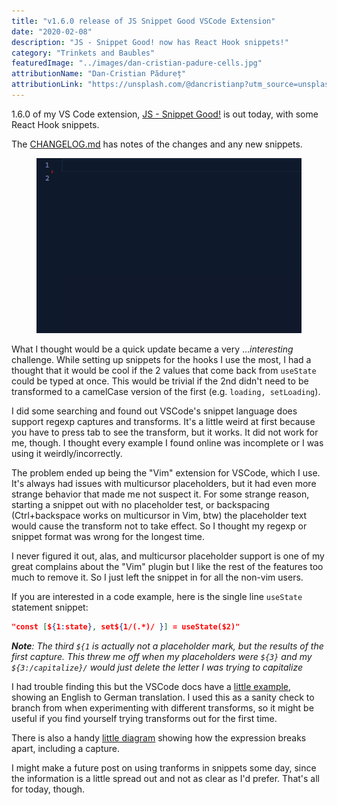 ```yaml
---
title: "v1.6.0 release of JS Snippet Good VSCode Extension"
date: "2020-02-08"
description: "JS - Snippet Good! now has React Hook snippets!"
category: "Trinkets and Baubles"
featuredImage: "../images/dan-cristian-padure-cells.jpg"
attributionName: "Dan-Cristian Pădureț"
attributionLink: "https://unsplash.com/@dancristianp?utm_source=unsplash&amp;utm_medium=referral&amp;utm_content=creditCopyText"
---
```


1.6.0 of my VS Code extension, [JS - Snippet Good!](https://marketplace.visualstudio.com/items?itemName=jimmydc.js--snippet-good) is out today, with some React Hook snippets.

The [CHANGELOG.md](https://github.com/Jimmydalecleveland/js--snippet-good/blob/master/CHANGELOG.md) has notes of the changes and any new snippets.

<figure>
  <img src="../images/snippet-rus.gif" alt="'rus' snippet in action"></img>
</figure>

What I thought would be a quick update became a very ..._interesting_ challenge. While setting up snippets for the hooks I use the most, I had a thought that it would be cool if the 2 values that come back from `useState` could be typed at once. This would be trivial if the 2nd didn't need to be transformed to a camelCase version of the first (e.g. `loading, setLoading`).

I did some searching and found out VSCode's snippet language does support regexp captures and transforms. It's a little weird at first because you have to press tab to see the transform, but it works. It did not work for me, though. I thought every example I found online was incomplete or I was using it weirdly/incorrectly.

The problem ended up being the "Vim" extension for VSCode, which I use. It's always had issues with multicursor placeholders, but it had even more strange behavior that made me not suspect it. For some strange reason, starting a snippet out with no placeholder test, or backspacing (Ctrl+backspace works on multicursor in Vim, btw) the placeholder text would cause the transform not to take effect. So I thought my regexp or snippet format was wrong for the longest time.

I never figured it out, alas, and multicursor placeholder support is one of my great complains about the "Vim" plugin but I like the rest of the features too much to remove it. So I just left the snippet in for all the non-vim users.

If you are interested in a code example, here is the single line `useState` statement snippet:

```json
"const [${1:state}, set${1/(.*)/ }] = useState($2)"
```

_**Note**: The third `${1` is actually not a placeholder mark, but the results of the first capture. This threw me off when my placeholders were `${3}` and my `${3:/capitalize}/` would just delete the letter I was trying to capitalize_

I had trouble finding this but the VSCode docs have a [little example](https://code.visualstudio.com/updates/v1_25#_snippet-placeholder-transformations), showing an English to German translation. I used this as a sanity check to branch from when experimenting with different transforms, so it might be useful if you find yourself trying transforms out for the first time.

There is also a handy [little diagram](https://code.visualstudio.com/docs/editor/userdefinedsnippets#_variable-transforms) showing how the expression breaks apart, including a capture.

I might make a future post on using tranforms in snippets some day, since the information is a little spread out and not as clear as I'd prefer. That's all for today, though.
